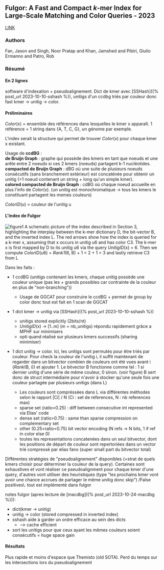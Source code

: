 ## Fulgor: A Fast and Compact *k*-mer Index for Large-Scale Matching and Color Queries - 2023

[LINK](https://drops.dagstuhl.de/opus/volltexte/2023/18644/) 

### Authors  
Fan, Jason and Singh, Noor Pratap and Khan, Jamshed and Pibiri, Giulio Ermanno and Patro, Rob

### Résumé

#### En 2 lignes

software d'indexation + pseudoalignement. Dict de kmer avec [SSHash]({% post_url 2023-10-10-sshash %}), unitigs d'un ccdbg triés par couleur donc fast kmer -> unitig -> color. 

#### Préliminaires

*Color*(x) = ensemble des références dans lesquelles le kmer x apparaît. 1 référence = 1 string dans {A, T, C, G}, un génome par exemple.

L'index serait la structure qui permet de trouver *Color*(x) pour chaque kmer x existant. 

Usage de **ccdBG** :\
**de Bruijn Graph** : graphe qui possède des kmers en tant que noeuds et une arête entre 2 noeuds si ces 2 kmers (noeuds) partagent k-1 nucléotides.\
**compacted de Bruijn Graph** : dBG où une suite de plusieurs noeuds consécutifs (sans branchement extérieur) est concaténée pour obtenir un unitig (=1 noeud contenant un string + long qu'un simple kmer).\
**colored compacted de Bruijn Graph** : cdBG où chaque noeud accueille en plus l'info de *Color*(x). (un unitig est monochromatique -> tous les kmers le constituant partagent les memes couleurs)

*ColorID*(u) = couleur de l'unitig u

#### L'index de Fulgor

![figure1](/biblio/assets/fulgor1.png)
A schematic picture of the index described in Section 3, highlighting the interplay between the k-mer dictionary D, the bit-vector B, and the inverted index L. The red arrows show how the index is queried for a k-mer x, assuming that x occurs in unitig u6 and has color C3. The k-mer x is first mapped by D to its unitig u6 via the query *UnitigID*(x) = 6. Then we compute *ColorID*(u6) = *Rank1*(6, B) + 1 = 2 + 1 = 3 and lastly retrieve C3 from L

Dans les faits :
  + 1 ccdBG (unitigs contenant les kmers, chaque unitig possède une couleur unique (pas les + grands possibles car contrainte de la couleur en plus de "non-branching"))
    + Usage de GGCAT pour construire le ccdBG + permet de group by color donc tout est fait en 1 scan de GGCAT

  + 1 dict kmer -> unitig via [SSHash]({% post_url 2023-10-10-sshash %})
    + unitigs stored explicitly (2bits/nt)
    + *UnitigID*(x) -> [1..m] (m = nb_unitigs) répondu rapidement grâce a MPHF sur minimisers
    + opti quand réalisé sur plusieurs kmers successifs (sharing minimiser)

  + 1 dict unitig -> color. Ici, les unitigs sont permutés pour être triés par couleur. Pour check la couleur de l'unitig i, il suffit maintenant de regarder dans un bitvector combien de couleurs ont été vues avant i (*Rank*(B, i)) et ajouter 1. Le bitvector B fonctionne comme tel : 1 si dernier unitig d'une série de même couleur, 0 sinon. (voir figure) B sert donc de struct intermédiaire pour n'avoir à stocker qu'une seule fois une couleur partagée par plusieurs unitigs (dans L)
    + Les couleurs sont compréssées dans L via différentes méthodes selon le rapport \|Ci\| / N (Ci : set de references, N : nb references max)
    + sparse set (ratio<0.25) : diff between consecutive int represented via Elias' code  
    + dense set (ratio>0.75) : same than sparse compression on complementary set
    + other (0.25<ratio<0.75) bit vector encoding (N refs -> N bits, 1 if ref in color else 0)
    + toutes les representations concatenées dans un seul bitvector, dont les positions de départ de couleur sont repertoriées dans un vector trié compressé par elias fano (super small part du bitvector total)
  

  Différentes stratégies de "pseudoalignement" disponibles (=strat de quels kmers choisir pour déterminer la couleur de la query). Certaines sont exhaustives et vont réaliser ce pseudoalignment pour chaque kmer d'une query, d'autres vont utiliser des heuristiques (type "les prochains kmer vont avoir une chance accrues de partager le même unitig donc skip") /False positives\\. tout est implémenté dans fulgor


notes fulgor (apres lecture de [macdbg]({% post_url 2023-10-24-macdbg %})): 
  + dict(kmer -> unitig)
  + unitig -> color (stored compressed in inverted index)
  + sshash aide à garder un ordre efficace au sein des dicts
    - --> cache efficient
  + sort les unitigs pour que ceux ayant les mêmes couleurs soient consécutifs = huge space gain

#### Résultats

Plus rapide et moins d'espace que Themisto (old SOTA). Perd du temps sur les intersections lors du pseudoalignement


